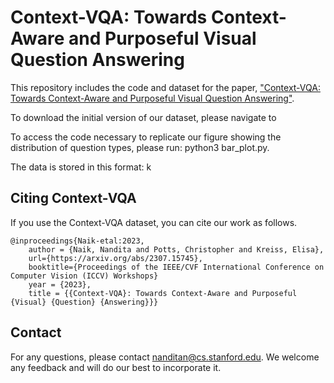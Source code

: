 # Context-VQA: Towards Context-Aware and Purposeful Visual Question Answering

This repository includes the code and dataset for the paper, ["Context-VQA: Towards Context-Aware and Purposeful Visual Question Answering"](https://arxiv.org/abs/2307.15745).

To download the initial version of our dataset, please navigate to 

To access the code necessary to replicate our figure showing the distribution of question types, please run: python3 bar_plot.py.

The data is stored in this format:
k

## Citing Context-VQA

If you use the Context-VQA dataset, you can cite our work as follows.

```
@inproceedings{Naik-etal:2023,
    author = {Naik, Nandita and Potts, Christopher and Kreiss, Elisa},
    url={https://arxiv.org/abs/2307.15745},
    booktitle={Proceedings of the IEEE/CVF International Conference on Computer Vision (ICCV) Workshops}
    year = {2023},
    title = {{Context-VQA}: Towards Context-Aware and Purposeful {Visual} {Question} {Answering}}}
```

## Contact

For any questions, please contact nanditan@cs.stanford.edu. We welcome any feedback and will do our best to incorporate it.
